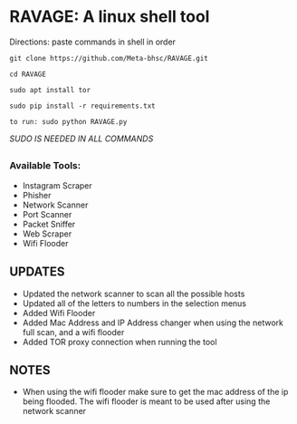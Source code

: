 # RAVAGE: A linux shell tool

Directions: paste commands in shell in order

`git clone https://github.com/Meta-bhsc/RAVAGE.git`

`cd RAVAGE`

`sudo apt install tor`

`sudo pip install -r requirements.txt`

`to run: sudo python RAVAGE.py`

*SUDO IS NEEDED IN ALL COMMANDS*
##

### Available Tools:

- Instagram Scraper
- Phisher
- Network Scanner
- Port Scanner
- Packet Sniffer
- Web Scraper
- Wifi Flooder

## UPDATES
- Updated the network scanner to scan all the possible hosts
- Updated all of the letters to numbers in the selection menus
- Added Wifi Flooder
- Added Mac Address and IP Address changer when using the network full scan, and a wifi flooder
- Added TOR proxy connection when running the tool
## NOTES
- When using the wifi flooder make sure to get the mac address of the ip being flooded. The wifi flooder is meant to be used after using the network scanner
